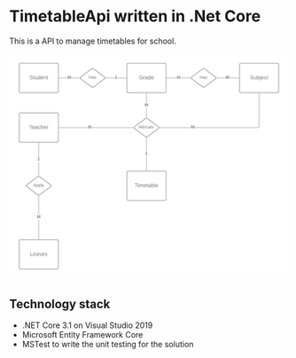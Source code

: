 ﻿# TimetableApi written in .Net Core
 This is a API to manage timetables for school.
 
 ![Database Architecture Diagram](https://github.com/macorera/TimetableApi/blob/main/Diagrams/db_diagram.png?raw=true)

## Technology stack 
* .NET Core 3.1 on Visual Studio 2019
* Microsoft Entity Framework Core 
* MSTest to write the unit testing for the solution

